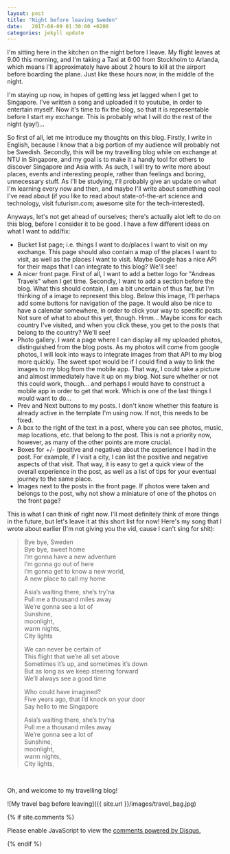 ```yaml
---
layout: post
title: "Night before leaving Sweden"
date:   2017-08-09 01:30:00 +0200
categories: jekyll update
---
```


I'm sitting here in the kitchen on the night before I leave. My flight leaves at 9.00 this morning, and I'm taking a Taxi at 6:00 from Stockholm to Arlanda, which means I'll approximately have about 2 hours to kill at the airport before boarding the plane. Just like these hours now, in the middle of the night.

I'm staying up now, in hopes of getting less jet lagged when I get to Singapore. I've written a song and uploaded it to youtube, in order to entertain myself. Now it's time to fix the blog, so that it is representable before I start my exchange. This is probably what I will do the rest of the night (yay!)...

So first of all, let me introduce my thoughts on this blog. Firstly, I write in English, because I know that a big portion of my audience will probably not be Swedish. Secondly, this will be my travelling blog while on exchange at NTU in Singapore, and my goal is to make it a handy tool for others to discover Singapore and Asia with. As such, I will try to write more about places, events and interesting people, rather than feelings and boring, unnecessary stuff. As I'll be studying, I'll probably give an update on what I'm learning every now and then, and maybe I'll write about something cool I've read about (if you like to read about state-of-the-art science and technology, visit futurism.com; awesome site for the tech-interested).

Anyways, let's not get ahead of ourselves; there's actually alot left to do on this blog, before I consider it to be good. I have a few different ideas on what I want to add/fix:

* Bucket list page; i.e. things I want to do/places I want to visit on my exchange. This page should also contain a map of the places I want to visit, as well as the places I want to visit. Maybe Google has a nice API for their maps that I can integrate to this blog? We'll see!
* A nicer front page. First of all, I want to add a better logo for "Andreas Travels" when I get time. Secondly, I want to add a section before the blog. What this should contain, I am a bit uncertain of thus far, but I'm thinking of a image to represent this blog. Below this image, I'll perhaps add some buttons for navigation of the page. It would also be nice to have a calendar somewhere, in order to click your way to specific posts. Not sure of what to about this yet, though. Hmm... Maybe icons for each country I've visited, and when you click these, you get to the posts that belong to the country? We'll see!
* Photo gallery. I want a page where I can display all my uploaded photos, distinguished from the blog posts. As my photos will come from google photos, I will look into ways to integrate images from that API to my blog more quickly. The sweet spot would be if I could find a way to link the images to my blog from the mobile app. That way, I could take a picture and almost immediately have it up on my blog. Not sure whether or not this could work, though... and perhaps I would have to construct a mobile app in order to get that work. Which is one of the last things I would want to do...
* Prev and Next buttons to my posts. I don't know whether this feature is already active in the template I'm using now. If not, this needs to be fixed.
* A box to the right of the text in a post, where you can see photos, music, map locations, etc. that belong to the post. This is not a priority now, however, as many of the other points are more crucial.
* Boxes for +/- (positive and negative) about the experience I had in the post. For example, if I visit a city, I can list the positive and negative aspects of that visit. That way, it is easy to get a quick view of the overall experience in the post, as well as a list of tips for your eventual journey to the same place.
* Images next to the posts in the front page. If photos were taken and belongs to the post, why not show a miniature of one of the photos on the front page?

This is what I can think of right now. I'll most definitely think of more things in the future, but let's leave it at this short list for now! Here's my song that I wrote about earlier (I'm not giving you the vid, cause I can't sing for shit):


>Bye bye, Sweden <br />
Bye bye, sweet home <br />
I’m gonna have a new adventure <br />
I’m gonna go out of here <br />
I’m gonna get to know a new world, <br />
A new place to call my home <br />
>
>Asia’s waiting there, she’s try’na <br />
Pull me a thousand miles away <br />
We’re gonna see a lot of <br />
Sunshine, <br />
moonlight, <br />
warm nights, <br />
City lights <br />
>
>We can never be certain of <br />
This flight that we’re all set above <br />
Sometimes it’s up, and sometimes it’s down <br />
But as long as we keep steering forward <br />
We’ll always see a good time <br />
>
>Who could have imagined? <br />
Five years ago, that I’d knock on your door <br />
Say hello to me Singapore <br />
>
>Asia’s waiting there, she’s try’na <br />
Pull me a thousand miles away <br />
We’re gonna see a lot of <br />
Sunshine, <br />
moonlight, <br />
warm nights, <br />
City lights, <br />
<br />

Oh, and welcome to my travelling blog!


![My travel bag before leaving]({{ site.url }}/images/travel_bag.jpg)

{% if site.comments %}
<div id="disqus_thread"></div>
<script>

/**
*  RECOMMENDED CONFIGURATION VARIABLES: EDIT AND UNCOMMENT THE SECTION BELOW TO INSERT DYNAMIC VALUES FROM YOUR PLATFORM OR CMS.
*  LEARN WHY DEFINING THESE VARIABLES IS IMPORTANT: https://disqus.com/admin/universalcode/#configuration-variables*/

var disqus_config = function () {
this.page.url = page.url;  // Replace PAGE_URL with your page's canonical URL variable
this.page.identifier = page.url; // Replace PAGE_IDENTIFIER with your page's unique identifier variable
};

(function() { // DON'T EDIT BELOW THIS LINE
var d = document, s = d.createElement('script');
s.src = 'https://https-aforslow-github-io.disqus.com/embed.js';
s.setAttribute('data-timestamp', +new Date());
(d.head || d.body).appendChild(s);
})();
</script>
<noscript>Please enable JavaScript to view the <a href="https://disqus.com/?ref_noscript">comments powered by Disqus.</a></noscript>

{% endif %}
